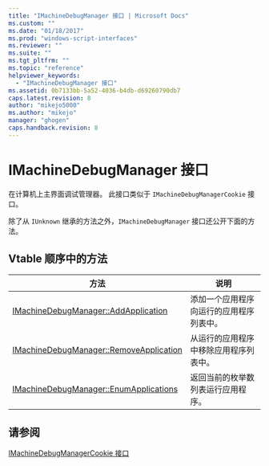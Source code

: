 ```yaml
---
title: "IMachineDebugManager 接口 | Microsoft Docs"
ms.custom: ""
ms.date: "01/18/2017"
ms.prod: "windows-script-interfaces"
ms.reviewer: ""
ms.suite: ""
ms.tgt_pltfrm: ""
ms.topic: "reference"
helpviewer_keywords: 
  - "IMachineDebugManager 接口"
ms.assetid: 0b7133bb-5a52-4036-b4db-d69260790db7
caps.latest.revision: 8
author: "mikejo5000"
ms.author: "mikejo"
manager: "ghogen"
caps.handback.revision: 8
---
```

# IMachineDebugManager 接口
在计算机上主界面调试管理器。  此接口类似于 `IMachineDebugManagerCookie` 接口。  
  
 除了从 `IUnknown` 继承的方法之外，`IMachineDebugManager` 接口还公开下面的方法。  
  
## Vtable 顺序中的方法  
  
|方法|说明|  
|--------|--------|  
|[IMachineDebugManager::AddApplication](../../winscript/reference/imachinedebugmanager-addapplication.md)|添加一个应用程序向运行的应用程序列表中。|  
|[IMachineDebugManager::RemoveApplication](../../winscript/reference/imachinedebugmanager-removeapplication.md)|从运行的应用程序中移除应用程序列表中。|  
|[IMachineDebugManager::EnumApplications](../../winscript/reference/imachinedebugmanager-enumapplications.md)|返回当前的枚举数列表运行应用程序。|  
  
## 请参阅  
 [IMachineDebugManagerCookie 接口](../../winscript/reference/imachinedebugmanagercookie-interface.md)